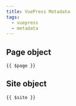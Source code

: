 ```yaml
---
title: VuePress Metadata
tags:
  - vuepress
  - metadata
---
```


## Page object

<pre><code>{{ $page }}</code></pre>

## Site object

<pre><code>{{ $site }}</code></pre>

